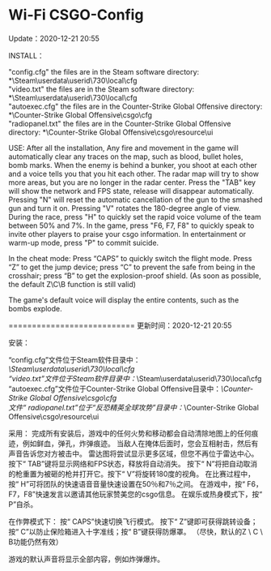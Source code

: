 # Wi-Fi CSGO-Config
Update：2020-12-21 20:55

INSTALL：

"config.cfg" the files are in the Steam software directory: *\Steam\userdata\userid\730\local\cfg\
"video.txt" the files are in the Steam software directory: *\Steam\userdata\userid\730\local\cfg\
"autoexec.cfg" the files are in the Counter-Strike Global Offensive directory: *\Counter-Strike Global Offensive\csgo\cfg\
"radiopanel.txt" the files are in the Counter-Strike Global Offensive directory: *\Counter-Strike Global Offensive\csgo\resource\ui

USE:
After all the installation, Any fire and movement in the game will automatically clear any traces on the map, such as blood, bullet holes, bomb marks.
When the enemy is behind a bunker, you shoot at each other and a voice tells you that you hit each other.
The radar map will try to show more areas, but you are no longer in the radar center.
Press the "TAB" key will show the network and FPS state, release will disappear automatically.
Pressing "N" will reset the automatic cancellation of the gun to the smashed gun and turn it on. Pressing "V" rotates the 180-degree angle of view.
During the race, press "H" to quickly set the rapid voice volume of the team between 50% and 7%.
In the game, press "F6, F7, F8" to quickly speak to invite other players to praise your csgo information.
In entertainment or warm-up mode, press "P" to commit suicide.

In the cheat mode:
Press “CAPS” to quickly switch the flight mode.
Press “Z” to get the jump device; press “C” to prevent the safe from being in the crosshair; press “B” to get the explosion-proof shield. (As soon as possible, the default Z\C\B function is still valid)

The game's default voice will display the entire contents, such as the bombs explode.


===========================
更新时间：2020-12-21 20:55

安装：

“config.cfg”文件位于Steam软件目录中：*\Steam\userdata\userid\730\local\cfg\
“video.txt”文件位于Steam软件目录中：*\Steam\userdata\userid\730\local\cfg\
“autoexec.cfg”文件位于Counter-Strike Global Offensive目录中：*\Counter-Strike Global Offensive\csgo\cfg\
文件“ radiopanel.txt”位于“反恐精英全球攻势”目录中：*\Counter-Strike Global Offensive\csgo\resource\ui

采用：
完成所有安装后，游戏中的任何火势和移动都会自动清除地图上的任何痕迹，例如鲜血，弹孔，炸弹痕迹。
当敌人在掩体后面时，您会互相射击，然后有声音告诉您对方被击中。
雷达图将尝试显示更多区域，但您不再位于雷达中心。
按下“ TAB”键将显示网络和FPS状态，释放将自动消失。
按下“ N”将把自动取消的枪重置为被砸的枪并打开它。按下“ V”将旋转180度的视角。
在比赛过程中，按“ H”可将团队的快速语音音量快速设置在50％和7％之间。
在游戏中，按“ F6，F7，F8”快速发言以邀请其他玩家赞美您的csgo信息。
在娱乐或热身模式下，按“ P”自杀。

在作弊模式下：
按“ CAPS”快速切换飞行模式。
按下“ Z”键即可获得跳转设备；按“ C”以防止保险箱进入十字准线；按“ B”键获得防爆罩。 （尽快，默认的Z \ C \ B功能仍然有效）

游戏的默认声音将显示全部内容，例如炸弹爆炸。
